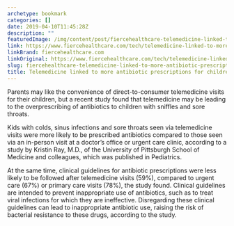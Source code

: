 ```yaml
---
archetype: bookmark
categories: []
date: 2019-04-10T11:45:28Z
description: ""
featuredImage: /img/content/post/fiercehealthcare-telemedicine-linked-to-more-antibiotic-prescriptions-for-children-study-finds.jpg
link: https://www.fiercehealthcare.com/tech/telemedicine-linked-to-more-antibiotic-prescriptions-for-children-study-finds
linkBrand: fiercehealthcare.com
linkOriginal: https://www.fiercehealthcare.com/tech/telemedicine-linked-to-more-antibiotic-prescriptions-for-children-study-finds
slug: fiercehealthcare-telemedicine-linked-to-more-antibiotic-prescriptions-for-children-study-finds
title: Telemedicine linked to more antibiotic prescriptions for children, study finds
---
```

Parents may like the convenience of direct-to-consumer telemedicine visits for their children, but a recent study found that telemedicine may be leading to the overprescribing of antibiotics to children with sniffles and sore throats.

Kids with colds, sinus infections and sore throats seen via telemedicine visits were more likely to be prescribed antibiotics compared to those seen via an in-person visit at a doctor’s office or urgent care clinic, according to a study by Kristin Ray, M.D., of the University of Pittsburgh School of Medicine and colleagues, which was published in Pediatrics.

At the same time, clinical guidelines for antibiotic prescriptions were less likely to be followed after telemedicine visits (59%), compared to urgent care (67%) or primary care visits (78%), the study found. Clinical guidelines are intended to prevent inappropriate use of antibiotics, such as to treat viral infections for which they are ineffective. Disregarding these clinical guidelines can lead to inappropriate antibiotic use, raising the risk of bacterial resistance to these drugs, according to the study.

